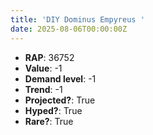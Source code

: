 ```yaml
---
title: 'DIY Dominus Empyreus '
date: 2025-08-06T00:00:00Z
---
```

- **RAP**: 36752
- **Value**: -1
- **Demand level**: -1
- **Trend**: -1
- **Projected?**: True
- **Hyped?**: True
- **Rare?**: True
